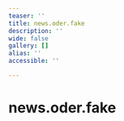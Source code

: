 ```yaml
---
teaser: ''
title: news.oder.fake
description: ''
wide: false
gallery: []
alias: ''
accessible: ''

---
```

# news.oder.fake